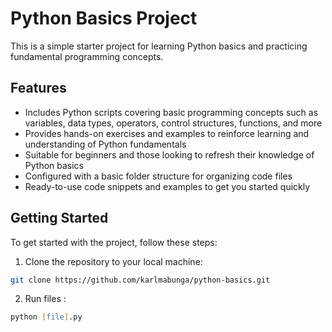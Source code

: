# Python Basics Project

This is a simple starter project for learning Python basics and practicing fundamental programming concepts.

## Features

- Includes Python scripts covering basic programming concepts such as variables, data types, operators, control structures, functions, and more
- Provides hands-on exercises and examples to reinforce learning and understanding of Python fundamentals
- Suitable for beginners and those looking to refresh their knowledge of Python basics
- Configured with a basic folder structure for organizing code files
- Ready-to-use code snippets and examples to get you started quickly

## Getting Started

To get started with the project, follow these steps:

1. Clone the repository to your local machine:

```zsh
git clone https://github.com/karlmabunga/python-basics.git
```

2. Run files :

```zsh
python [file].py
```